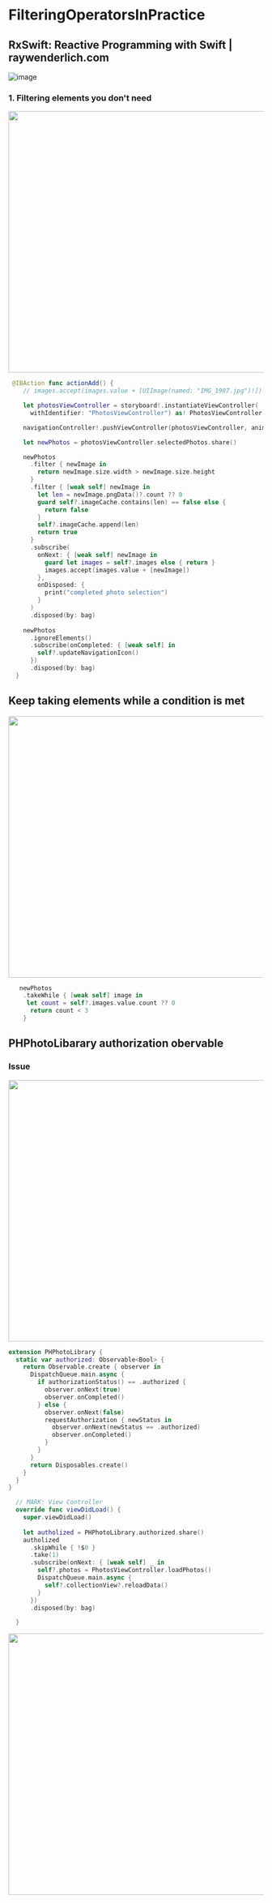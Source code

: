 # FilteringOperatorsInPractice

## RxSwift: Reactive Programming with Swift | raywenderlich.com
![image](https://user-images.githubusercontent.com/47273077/185172130-b3557025-c636-4a1b-8490-c900c8312b77.png)

### 1. Filtering elements you don't need
<img width="516" src="https://user-images.githubusercontent.com/47273077/187699767-e81d424e-b3de-481c-ad48-348d14b3cc9f.gif">

```swift
 @IBAction func actionAdd() {
    // images.accept(images.value + [UIImage(named: "IMG_1907.jpg")!])

    let photosViewController = storyboard!.instantiateViewController(
      withIdentifier: "PhotosViewController") as! PhotosViewController

    navigationController!.pushViewController(photosViewController, animated: true)

    let newPhotos = photosViewController.selectedPhotos.share()

    newPhotos
      .filter { newImage in
        return newImage.size.width > newImage.size.height
      }
      .filter { [weak self] newImage in
        let len = newImage.pngData()?.count ?? 0
        guard self?.imageCache.contains(len) == false else {
          return false
        }
        self?.imageCache.append(len)
        return true
      }
      .subscribe(
        onNext: { [weak self] newImage in
          guard let images = self?.images else { return }
          images.accept(images.value + [newImage])
        },
        onDisposed: {
          print("completed photo selection")
        }
      )
      .disposed(by: bag)
    
    newPhotos
      .ignoreElements()
      .subscribe(onCompleted: { [weak self] in
        self?.updateNavigationIcon()
      })
      .disposed(by: bag)
  }
```
  
## Keep taking elements while a condition is met
<img width="516" src="https://user-images.githubusercontent.com/47273077/188252826-b35f383d-7a83-47ae-b1c2-f21b2f7b1e60.gif">

```swift
   newPhotos
    .takeWhile { [weak self] image in
     let count = self?.images.value.count ?? 0
      return count < 3
    }
```

## PHPhotoLibarary authorization obervable
### Issue
<img width="516" src="https://user-images.githubusercontent.com/47273077/188253035-6d9dc3d5-cdcc-40b9-afe8-7ca14bda1814.gif">

```swift
extension PHPhotoLibrary {
  static var authorized: Observable<Bool> {
    return Observable.create { observer in
      DispatchQueue.main.async {
        if authorizationStatus() == .authorized {
          observer.onNext(true)
          observer.onCompleted()
        } else {
          observer.onNext(false)
          requestAuthorization { newStatus in
            observer.onNext(newStatus == .authorized)
            observer.onCompleted()
          }
        }
      }
      return Disposables.create()
    }
  }
}
```

```swift
  // MARK: View Controller
  override func viewDidLoad() {
    super.viewDidLoad()
    
    let autholized = PHPhotoLibrary.authorized.share()
    autholized
      .skipWhile { !$0 }
      .take(1)
      .subscribe(onNext: { [weak self] _ in
        self?.photos = PhotosViewController.loadPhotos()
        DispatchQueue.main.async {
          self?.collectionView?.reloadData()
        }
      })
      .disposed(by: bag)

  }
```
  
<img width="516" src="https://user-images.githubusercontent.com/47273077/188253936-9e204ec1-2f10-4b94-bd64-047e989e24b3.gif">


  
